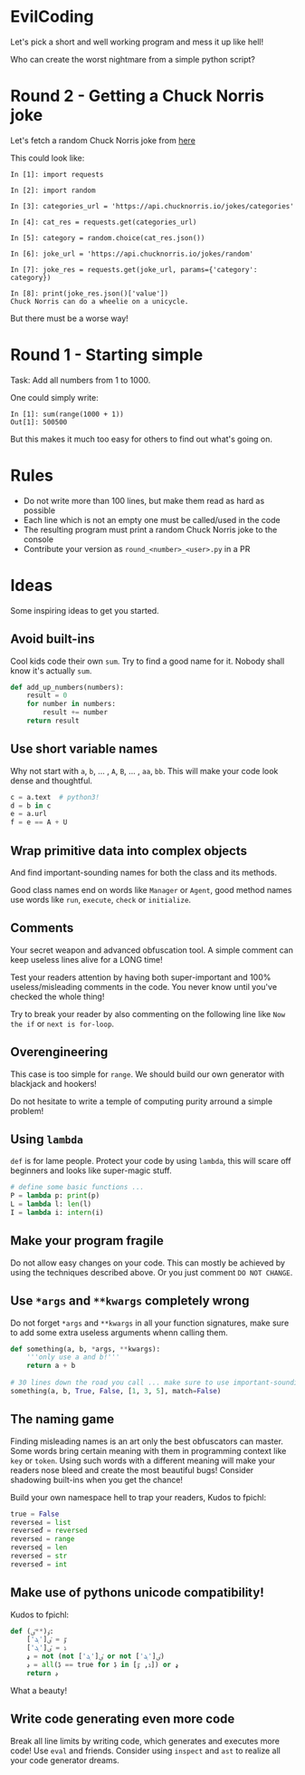 # EvilCoding

Let's pick a short and well working program and mess it up like hell!

Who can create the worst nightmare from a simple python script?

# Round 2 - Getting a Chuck Norris joke

Let's fetch a random Chuck Norris joke from [here](https://api.chucknorris.io/)

This could look like:

```ipython
In [1]: import requests

In [2]: import random

In [3]: categories_url = 'https://api.chucknorris.io/jokes/categories'

In [4]: cat_res = requests.get(categories_url)

In [5]: category = random.choice(cat_res.json())

In [6]: joke_url = 'https://api.chucknorris.io/jokes/random'

In [7]: joke_res = requests.get(joke_url, params={'category': category})

In [8]: print(joke_res.json()['value'])
Chuck Norris can do a wheelie on a unicycle.
```

But there must be a worse way!

# Round 1 - Starting simple

Task: Add all numbers from 1 to 1000.

One could simply write:

```ipython
In [1]: sum(range(1000 + 1))
Out[1]: 500500
```

But this makes it much too easy for others to find out what's going on.

# Rules

+ Do not write more than 100 lines, but make them read as hard as possible
+ Each line which is not an empty one must be called/used in the code
+ The resulting program must print a random Chuck Norris joke to the console
+ Contribute your version as `round_<number>_<user>.py` in a PR
 
# Ideas

Some inspiring ideas to get you started.

## Avoid built-ins

Cool kids code their own `sum`. Try to find a good name for it. Nobody shall know it's actually `sum`.

```python
def add_up_numbers(numbers):
    result = 0
    for number in numbers:
        result += number
    return result
```

## Use short variable names

Why not start with `a`, `b`, ... , `A`, `B`, ... , `aa`, `bb`. This will make your code look dense and thoughtful.

```python
c = a.text  # python3!
d = b in c
e = a.url
f = e == A + U
```

## Wrap primitive data into complex objects

And find important-sounding names for both the class and its methods.

Good class names end on words like `Manager` or `Agent`, good method names use words like `run`, `execute`, `check` or `initialize`.

## Comments

Your secret weapon and advanced obfuscation tool. A simple comment can keep useless lines alive for a LONG time!

Test your readers attention by having both super-important and 100% useless/misleading comments in the code. You never know until you've checked the whole thing!

Try to break your reader by also commenting on the following line like `Now the if` or `next is for-loop`.

## Overengineering

This case is too simple for `range`. We should build our own generator with blackjack and hookers!

Do not hesitate to write a temple of computing purity arround a simple problem!

## Using `lambda`

`def` is for lame people. Protect your code by using `lambda`, this will scare off beginners and looks like super-magic stuff.

```python
# define some basic functions ...
P = lambda p: print(p)
L = lambda l: len(l)
I = lambda i: intern(i)
```

## Make your program fragile

Do not allow easy changes on your code. This can mostly be achieved by using the techniques described above. Or you just comment `DO NOT CHANGE`.

## Use `*args` and `**kwargs` completely wrong

Do not forget `*args` and `**kwargs` in all your function signatures, make sure to add some extra useless arguments whenn calling them.

```python
def something(a, b, *args, **kwargs):
    '''only use a and b!'''
    return a + b
    
# 30 lines down the road you call ... make sure to use important-sounding keyword arguments!
something(a, b, True, False, [1, 3, 5], match=False)
```

## The naming game

Finding misleading names is an art only the best obfuscators can master. Some words bring certain meaning with them in programming context like `key` or `token`. Using such words with a different meaning will make your readers nose bleed and create the most beautiful bugs! Consider shadowing built-ins when you get the chance!

Build your own namespace hell to trap your readers, Kudos to fpichl:

```python
true = False
reverseԀ = list
reverseď = reversed
reverseԁ = range
reverseɖ = len
reverseɗ = str
reverseđ = int
```

## Make use of pythons unicode compatibility!

Kudos to fpichl:

```python
def ٶ(**ٸ):
    ٷ = ٸ['ܔ']
    ڈ = ٸ['ܓ']
    ډ = not (not ٸ['ܓ'] or not ٸ['ܔ'])
    ڊ = all(ڋ == true for ڋ in [ڈ, ٷ]) or ډ
    return ڊ
```

What a beauty!

## Write code generating even more code

Break all line limits by writing code, which generates and executes more code! Use `eval` and friends. Consider using `inspect` and `ast` to realize all your code generator dreams.
